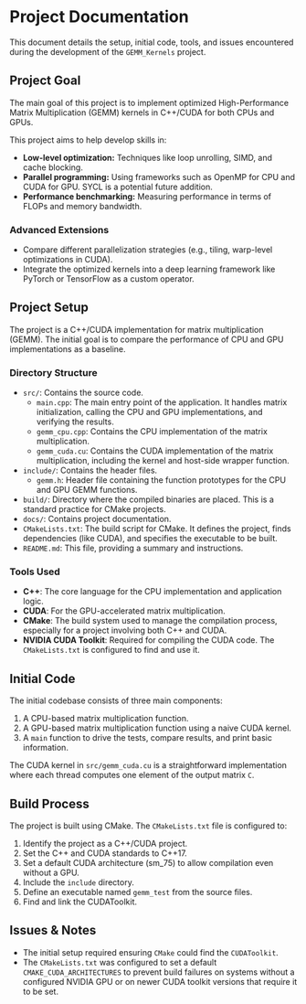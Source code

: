 # Project Documentation

This document details the setup, initial code, tools, and issues encountered during the development of the `GEMM_Kernels` project.

## Project Goal

The main goal of this project is to implement optimized High-Performance Matrix Multiplication (GEMM) kernels in C++/CUDA for both CPUs and GPUs.

This project aims to help develop skills in:
- **Low-level optimization:** Techniques like loop unrolling, SIMD, and cache blocking.
- **Parallel programming:** Using frameworks such as OpenMP for CPU and CUDA for GPU. SYCL is a potential future addition.
- **Performance benchmarking:** Measuring performance in terms of FLOPs and memory bandwidth.

### Advanced Extensions
- Compare different parallelization strategies (e.g., tiling, warp-level optimizations in CUDA).
- Integrate the optimized kernels into a deep learning framework like PyTorch or TensorFlow as a custom operator.


## Project Setup

The project is a C++/CUDA implementation for matrix multiplication (GEMM). The initial goal is to compare the performance of CPU and GPU implementations as a baseline.

### Directory Structure

- `src/`: Contains the source code.
  - `main.cpp`: The main entry point of the application. It handles matrix initialization, calling the CPU and GPU implementations, and verifying the results.
  - `gemm_cpu.cpp`: Contains the CPU implementation of the matrix multiplication.
  - `gemm_cuda.cu`: Contains the CUDA implementation of the matrix multiplication, including the kernel and host-side wrapper function.
- `include/`: Contains the header files.
  - `gemm.h`: Header file containing the function prototypes for the CPU and GPU GEMM functions.
- `build/`: Directory where the compiled binaries are placed. This is a standard practice for CMake projects.
- `docs/`: Contains project documentation.
- `CMakeLists.txt`: The build script for CMake. It defines the project, finds dependencies (like CUDA), and specifies the executable to be built.
- `README.md`: This file, providing a summary and instructions.

### Tools Used

- **C++**: The core language for the CPU implementation and application logic.
- **CUDA**: For the GPU-accelerated matrix multiplication.
- **CMake**: The build system used to manage the compilation process, especially for a project involving both C++ and CUDA.
- **NVIDIA CUDA Toolkit**: Required for compiling the CUDA code. The `CMakeLists.txt` is configured to find and use it.

## Initial Code

The initial codebase consists of three main components:

1.  A CPU-based matrix multiplication function.
2.  A GPU-based matrix multiplication function using a naive CUDA kernel.
3.  A `main` function to drive the tests, compare results, and print basic information.

The CUDA kernel in `src/gemm_cuda.cu` is a straightforward implementation where each thread computes one element of the output matrix `C`.

## Build Process

The project is built using CMake. The `CMakeLists.txt` file is configured to:
1.  Identify the project as a C++/CUDA project.
2.  Set the C++ and CUDA standards to C++17.
3.  Set a default CUDA architecture (sm_75) to allow compilation even without a GPU.
4.  Include the `include` directory.
5.  Define an executable named `gemm_test` from the source files.
6.  Find and link the CUDAToolkit.

## Issues & Notes

- The initial setup required ensuring `CMake` could find the `CUDAToolkit`.
- The `CMakeLists.txt` was configured to set a default `CMAKE_CUDA_ARCHITECTURES` to prevent build failures on systems without a configured NVIDIA GPU or on newer CUDA toolkit versions that require it to be set. 